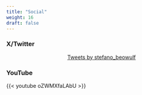 ```yaml
---
title: "Social"
weight: 16
draft: false
---
```



### X/Twitter

<div style="display: flex; justify-content: center; margin: 0 auto;">
<a class="twitter-timeline" data-chrome="nofooter" data-tweet-limit="5" data-theme="auto" data-width="80%" data-height="400%" data-dnt="true" href="https://twitter.com/stefano_beowulf?ref_src=twsrc%5Etfw">Tweets by stefano_beowulf</a> <script async src="https://platform.twitter.com/widgets.js" charset="utf-8"></script>
</div>

<p></p>



### YouTube

{{< youtube oZWMXfaLAbU >}}


